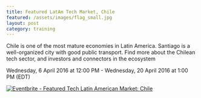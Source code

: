 ```yaml
---
title: Featured LatAm Tech Market, Chile
featured: /assets/images/flag_small.jpg
layout: post
category: training
---
```


<p>
Chile is one of the most mature economies in Latin America. Santiago is a well-organized city with good public transport. Find more about the Chilean tech sector, and investors and connectors in the ecosystem
</p>
<!--more-->
<p>
Wednesday, 6 April 2016 at 12:00 PM - Wednesday, 20 April 2016 at 1:00 PM (EDT)
</p>
<p>
<a href="http://www.eventbrite.ca/e/featured-tech-latin-american-market-chile-tickets-20705844739?ref=ebtnebregn" target="_blank"><img src="https://www.eventbrite.ca/custombutton?eid=20705844739" alt="Eventbrite - Featured Tech Latin American Market: Chile" /></a> 
</p>
